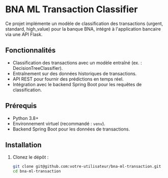 # BNA ML Transaction Classifier

Ce projet implémente un modèle de classification des transactions (urgent, standard, high_value) pour la banque BNA, intégré à l'application bancaire via une API Flask.

## Fonctionnalités
- Classification des transactions avec un modèle entraîné (ex. : DecisionTreeClassifier).
- Entraînement sur des données historiques de transactions.
- API REST pour fournir des prédictions en temps réel.
- Intégration avec le backend Spring Boot pour les requêtes de classification.

## Prérequis
- Python 3.8+
- Environnement virtuel (recommandé : `venv`).
- Backend Spring Boot pour les données de transactions.

## Installation
1. Clonez le dépôt :
   ```bash
   git clone git@github.com:votre-utilisateur/bna-ml-transaction.git
   cd bna-ml-transaction
